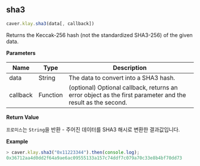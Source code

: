 ## sha3 <a id="sha3"></a>

```javascript
caver.klay.sha3(data[, callback])
```

Returns the Keccak-256 hash (not the standardized SHA3-256) of the given data.


**Parameters**

| Name     | Type     | Description                                                                                                |
| -------- | -------- | ---------------------------------------------------------------------------------------------------------- |
| data     | String   | The data to convert into a SHA3 hash.                                                                      |
| callback | Function | (optional) Optional callback, returns an error object as the first parameter and the result as the second. |

**Return Value**

`프로미스`는 `String`을 반환 - 주어진 데이터를 SHA3 해시로 변환한 결과값입니다.

**Example**

```javascript
> caver.klay.sha3("0x11223344").then(console.log);
0x36712aa4d0dd2f64a9ae6ac09555133a157c74ddf7c079a70c33e8b4bf70dd73
```
